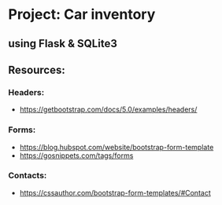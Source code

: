 # Project: Car inventory

## using Flask & SQLite3



## Resources:
### Headers:
- https://getbootstrap.com/docs/5.0/examples/headers/

### Forms:
- https://blog.hubspot.com/website/bootstrap-form-template
- https://gosnippets.com/tags/forms

### Contacts:
- https://cssauthor.com/bootstrap-form-templates/#Contact